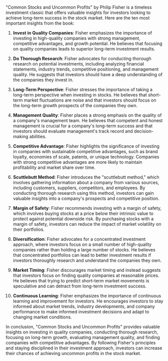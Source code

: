 "Common Stocks and Uncommon Profits" by Philip Fisher is a timeless investment classic that offers valuable insights for investors looking to achieve long-term success in the stock market. Here are the ten most important insights from the book:

1. **Invest in Quality Companies**: Fisher emphasizes the importance of investing in high-quality companies with strong management, competitive advantages, and growth potential. He believes that focusing on quality companies leads to superior long-term investment results.

2. **Do Thorough Research**: Fisher advocates for conducting thorough research on potential investments, including analyzing financial statements, industry trends, competitive positioning, and management quality. He suggests that investors should have a deep understanding of the companies they invest in.

3. **Long-Term Perspective**: Fisher stresses the importance of taking a long-term perspective when investing in stocks. He believes that short-term market fluctuations are noise and that investors should focus on the long-term growth prospects of the companies they own.

4. **Management Quality**: Fisher places a strong emphasis on the quality of a company's management team. He believes that competent and honest management is crucial for a company's long-term success and that investors should evaluate management's track record and decision-making abilities.

5. **Competitive Advantage**: Fisher highlights the significance of investing in companies with sustainable competitive advantages, such as brand loyalty, economies of scale, patents, or unique technology. Companies with strong competitive advantages are more likely to maintain profitability and market share over time.

6. **Scuttlebutt Method**: Fisher introduces the "scuttlebutt method," which involves gathering information about a company from various sources, including customers, suppliers, competitors, and employees. By conducting thorough research using this method, investors can gain valuable insights into a company's prospects and competitive position.

7. **Margin of Safety**: Fisher recommends investing with a margin of safety, which involves buying stocks at a price below their intrinsic value to protect against potential downside risk. By purchasing stocks with a margin of safety, investors can reduce the impact of market volatility on their portfolios.

8. **Diversification**: Fisher advocates for a concentrated investment approach, where investors focus on a small number of high-quality companies rather than holding a large number of stocks. He believes that concentrated portfolios can lead to better investment results if investors thoroughly research and understand the companies they own.

9. **Market Timing**: Fisher discourages market timing and instead suggests that investors focus on finding quality companies at reasonable prices. He believes that trying to predict short-term market movements is speculative and can detract from long-term investment success.

10. **Continuous Learning**: Fisher emphasizes the importance of continuous learning and improvement for investors. He encourages investors to stay informed about market trends, industry developments, and company performance to make informed investment decisions and adapt to changing market conditions.

In conclusion, "Common Stocks and Uncommon Profits" provides valuable insights on investing in quality companies, conducting thorough research, focusing on long-term growth, evaluating management quality, and finding companies with competitive advantages. By following Fisher's principles and staying disciplined in their investment approach, investors can increase their chances of achieving uncommon profits in the stock market.